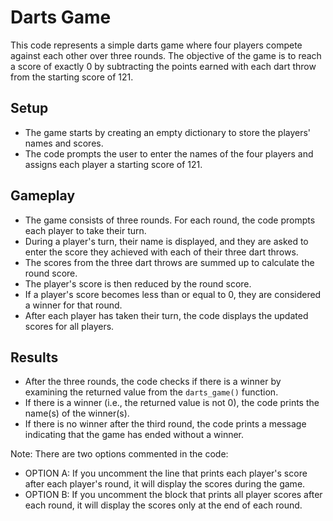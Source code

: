 # Darts Game

This code represents a simple darts game where four players compete against each other over three rounds. The objective of the game is to reach a score of exactly 0 by subtracting the points earned with each dart throw from the starting score of 121.

## Setup

- The game starts by creating an empty dictionary to store the players' names and scores.
- The code prompts the user to enter the names of the four players and assigns each player a starting score of 121.

## Gameplay

- The game consists of three rounds. For each round, the code prompts each player to take their turn.
- During a player's turn, their name is displayed, and they are asked to enter the score they achieved with each of their three dart throws.
- The scores from the three dart throws are summed up to calculate the round score.
- The player's score is then reduced by the round score.
- If a player's score becomes less than or equal to 0, they are considered a winner for that round.
- After each player has taken their turn, the code displays the updated scores for all players.

## Results

- After the three rounds, the code checks if there is a winner by examining the returned value from the `darts_game()` function.
- If there is a winner (i.e., the returned value is not 0), the code prints the name(s) of the winner(s).
- If there is no winner after the third round, the code prints a message indicating that the game has ended without a winner.

Note: There are two options commented in the code:
- OPTION A: If you uncomment the line that prints each player's score after each player's round, it will display the scores during the game.
- OPTION B: If you uncomment the block that prints all player scores after each round, it will display the scores only at the end of each round.